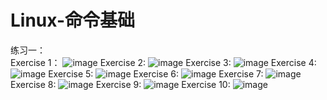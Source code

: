 # Linux-命令基础  
练习一：    
      Exercise 1：
      ![image](https://github.com/yzq327/Linux-/blob/master/exercise1.png)
      Exercise 2:
      ![image](https://github.com/yzq327/Linux-/blob/master/exercise2.png)
      Exercise 3:
      ![image](https://github.com/yzq327/Linux-/blob/master/exercise3.png)
      Exercise 4:
      ![image](https://github.com/yzq327/Linux-/blob/master/exercise4.png)
      Exercise 5:
      ![image](https://github.com/yzq327/Linux-/blob/master/exercise5.png)
      Exercise 6:
      ![image](https://github.com/yzq327/Linux-/blob/master/exercise6.png)
      Exercise 7:
      ![image](https://github.com/yzq327/Linux-/blob/master/exercise7.png)
      Exercise 8:
      ![image](https://github.com/yzq327/Linux-/blob/master/exercise8.png)
      Exercise 9:
      ![image](https://github.com/yzq327/Linux-/blob/master/exercise9.png)
      Exercise 10:
      ![image](https://github.com/yzq327/Linux-/blob/master/exercise10.png)
      

